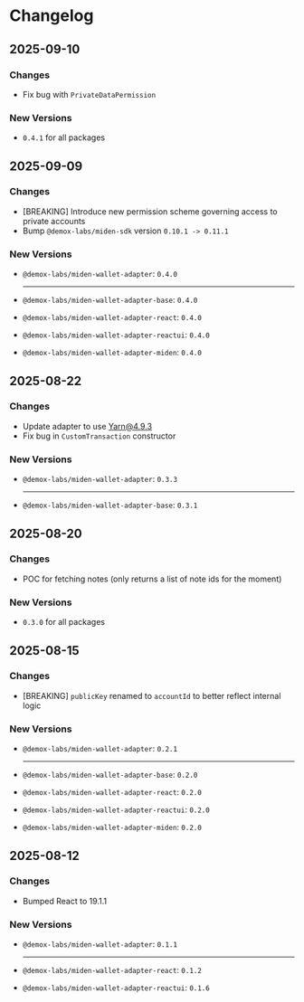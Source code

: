 # Changelog

## 2025-09-10

### Changes

* Fix bug with `PrivateDataPermission`

### New Versions

* `0.4.1` for all packages

## 2025-09-09

### Changes

* [BREAKING] Introduce new permission scheme governing access to private accounts
* Bump `@demox-labs/miden-sdk` version `0.10.1 -> 0.11.1`

### New Versions

* `@demox-labs/miden-wallet-adapter`: `0.4.0`

  ---

* `@demox-labs/miden-wallet-adapter-base`: `0.4.0`
* `@demox-labs/miden-wallet-adapter-react`: `0.4.0`
* `@demox-labs/miden-wallet-adapter-reactui`: `0.4.0`
* `@demox-labs/miden-wallet-adapter-miden`: `0.4.0`

## 2025-08-22

### Changes

* Update adapter to use Yarn@4.9.3
* Fix bug in `CustomTransaction` constructor

### New Versions

* `@demox-labs/miden-wallet-adapter`: `0.3.3`

  ---

* `@demox-labs/miden-wallet-adapter-base`: `0.3.1`

## 2025-08-20

### Changes

* POC for fetching notes (only returns a list of note ids for the moment)

### New Versions

* `0.3.0` for all packages

## 2025-08-15

### Changes

* [BREAKING] `publicKey` renamed to `accountId` to better reflect internal logic

### New Versions

* `@demox-labs/miden-wallet-adapter`: `0.2.1`

  ---

* `@demox-labs/miden-wallet-adapter-base`: `0.2.0`
* `@demox-labs/miden-wallet-adapter-react`: `0.2.0`
* `@demox-labs/miden-wallet-adapter-reactui`: `0.2.0`
* `@demox-labs/miden-wallet-adapter-miden`: `0.2.0`

## 2025-08-12

### Changes

* Bumped React to 19.1.1

### New Versions

* `@demox-labs/miden-wallet-adapter`: `0.1.1`

  ---

* `@demox-labs/miden-wallet-adapter-react`: `0.1.2`
* `@demox-labs/miden-wallet-adapter-reactui`: `0.1.6`